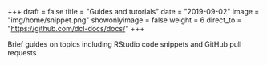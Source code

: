 +++
draft = false
title = "Guides and tutorials"
date = "2019-09-02"
image = "img/home/snippet.png"
showonlyimage = false
weight = 6
direct_to = "https://github.com/dcl-docs/docs/"
+++

Brief guides on topics including RStudio code snippets and GitHub pull requests
